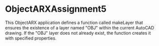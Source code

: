 # ObjectARXAssignment5
This ObjectARX application defines a function called makeLayer that ensures the existence of a layer named "OBJ" within the current AutoCAD drawing. If the "OBJ" layer does not already exist, the function creates it with specified properties.
